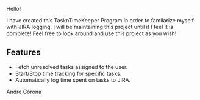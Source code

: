 Hello! 

I have created this TasknTimeKeeper Program in order to familarize myself with JIRA logging. I will be maintaining this project until it I feel it is complete! Feel free to look around and use this project as you wish! 

## Features
- Fetch unresolved tasks assigned to the user.
- Start/Stop time tracking for specific tasks.
- Automatically log time spent on tasks to JIRA.

Andre Corona